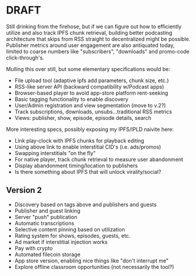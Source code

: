 # DRAFT

Still drinking from the firehose, but if we can figure out how to efficiently utilize and also track IPFS chunk retrieval, building better podcasting architecture that skips from RSS straight to decentralized might be possible. Publisher metrics around user engagement are also antiquated today, limited to coarse numbers like "subscribers", "downloads" and promo-code click-through's. 

Mulling this over still, but some elementary specifications would be:

* File upload tool (adaptive ipfs add parameters, chunk size, etc.)
* RSS-like server API (backward compatibility w/Podcast apps)
* Browser-based player to avoid app-store platform rent-seeking
* Basic tagging functionality to enable discovery
* User/Admin registration and view segmentation (move to v.2?)
* Track subscriptions, downloads, unsubs...traditional RSS metrics
* Views: publisher, show, episode, episode details, search

More interesting specs, possibly exposing my IPFS/IPLD naivite here:

* Link play-clock with IPFS chunks for playback editing
* Using above link to enable interstitial CID's (i.e. ads/promos)
* Swapping interstitials "on the fly"
* For native player, track chunk retrieval to measure user abandonment
* Display abandonment timing/location to publishers
* Is there something about IPFS that will unlock virality/social?

## Version 2
* Discovery based on tags above and publishers and guests
* Publisher and guest linking
* Server "push" publication 
* Automatic transcriptions
* Selective content pinning based on utilization
* Rating system for shows, episodes, guests, etc.
* Ad market if interstitial injection works
* Pay with crypto
* Automated filecoin storage
* App store version, enabling nice things like "don't interrupt me"
* Explore offline classroom opportunities (not necessarily the tool?)

